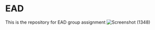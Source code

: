 # EAD
This is the repository for EAD group assignment
![Screenshot (1348)](https://github.com/HasithaSawbhagy/EAD/assets/86880920/faf716a7-e7b1-4017-8d12-56c3a0327a07)

